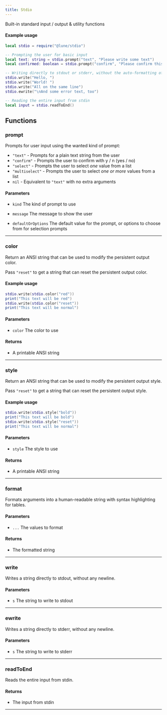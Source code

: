 ```yaml
---
title: Stdio
---
```


Built-in standard input / output & utility functions

#### Example usage

```lua
local stdio = require("@lune/stdio")

-- Prompting the user for basic input
local text: string = stdio.prompt("text", "Please write some text")
local confirmed: boolean = stdio.prompt("confirm", "Please confirm this action")

-- Writing directly to stdout or stderr, without the auto-formatting of print/warn/error
stdio.write("Hello, ")
stdio.write("World! ")
stdio.write("All on the same line")
stdio.ewrite("\nAnd some error text, too")

-- Reading the entire input from stdin
local input = stdio.readToEnd()
```

## Functions

### prompt

Prompts for user input using the wanted kind of prompt:

- `"text"` - Prompts for a plain text string from the user
- `"confirm"` - Prompts the user to confirm with y / n (yes / no)
- `"select"` - Prompts the user to select _one_ value from a list
- `"multiselect"` - Prompts the user to select _one or more_ values from a list
- `nil` - Equivalent to `"text"` with no extra arguments

#### Parameters

- `kind` The kind of prompt to use

- `message` The message to show the user

- `defaultOrOptions` The default value for the prompt, or options to choose from for selection
  prompts

---

### color

Return an ANSI string that can be used to modify the persistent output color.

Pass `"reset"` to get a string that can reset the persistent output color.

#### Example usage

```lua
stdio.write(stdio.color("red"))
print("This text will be red")
stdio.write(stdio.color("reset"))
print("This text will be normal")
```

#### Parameters

- `color` The color to use

#### Returns

- A printable ANSI string

---

### style

Return an ANSI string that can be used to modify the persistent output style.

Pass `"reset"` to get a string that can reset the persistent output style.

#### Example usage

```lua
stdio.write(stdio.style("bold"))
print("This text will be bold")
stdio.write(stdio.style("reset"))
print("This text will be normal")
```

#### Parameters

- `style` The style to use

#### Returns

- A printable ANSI string

---

### format

Formats arguments into a human-readable string with syntax highlighting for tables.

#### Parameters

- `...` The values to format

#### Returns

- The formatted string

---

### write

Writes a string directly to stdout, without any newline.

#### Parameters

- `s` The string to write to stdout

---

### ewrite

Writes a string directly to stderr, without any newline.

#### Parameters

- `s` The string to write to stderr

---

### readToEnd

Reads the entire input from stdin.

#### Returns

- The input from stdin

---
